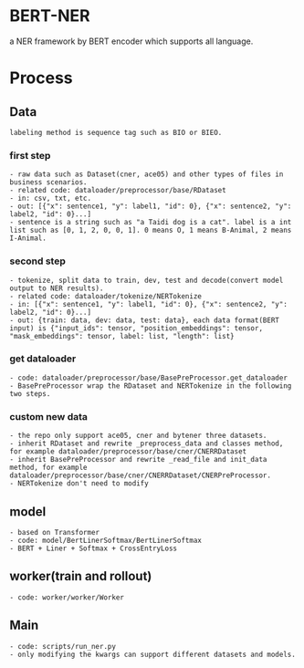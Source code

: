 # BERT-NER
a NER framework by BERT encoder which supports all language.

# Process
## Data
    labeling method is sequence tag such as BIO or BIEO.
### first step
    - raw data such as Dataset(cner, ace05) and other types of files in business scenarios.
    - related code: dataloader/preprocessor/base/RDataset
    - in: csv, txt, etc.
    - out: [{"x": sentence1, "y": label1, "id": 0}, {"x": sentence2, "y": label2, "id": 0}...]
    - sentence is a string such as "a Taidi dog is a cat". label is a int list such as [0, 1, 2, 0, 0, 1]. 0 means O, 1 means B-Animal, 2 means I-Animal.
### second step
    - tokenize, split data to train, dev, test and decode(convert model output to NER results).
    - related code: dataloader/tokenize/NERTokenize
    - in: [{"x": sentence1, "y": label1, "id": 0}, {"x": sentence2, "y": label2, "id": 0}...]
    - out: {train: data, dev: data, test: data}, each data format(BERT input) is {"input_ids": tensor, "position_embeddings": tensor, "mask_embeddings": tensor, label: list, "length": list}
### get dataloader
    - code: dataloader/preprocessor/base/BasePreProcessor.get_dataloader
    - BasePreProcessor wrap the RDataset and NERTokenize in the following two steps.
### custom new data
    - the repo only support ace05, cner and bytener three datasets.
    - inherit RDataset and rewrite _preprocess_data and classes method, for example dataloader/preprocessor/base/cner/CNERRDataset
    - inherit BasePreProcessor and rewrite _read_file and init_data method, for example dataloader/preprocessor/base/cner/CNERRDataset/CNERPreProcessor.
    - NERTokenize don't need to modify
## model
    - based on Transformer
    - code: model/BertLinerSoftmax/BertLinerSoftmax
    - BERT + Liner + Softmax + CrossEntryLoss
## worker(train and rollout)
    - code: worker/worker/Worker
## Main
    - code: scripts/run_ner.py
    - only modifying the kwargs can support different datasets and models.
    